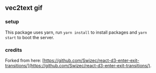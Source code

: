 ## vec2text gif



### setup

This package uses yarn, run `yarn install` to install packages and `yarn start` to boot the server.


### credits

Forked from here: [https://github.com/Swizec/react-d3-enter-exit-transitions/](https://github.com/Swizec/react-d3-enter-exit-transitions/).
